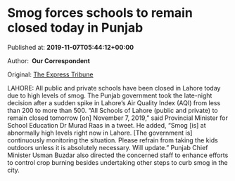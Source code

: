 
# Smog forces schools to remain closed today in Punjab

Published at: **2019-11-07T05:44:12+00:00**

Author: **​ Our Correspondent**

Original: [The Express Tribune](https://tribune.com.pk/story/2095178/1-punjab-govt-shuts-schools-one-day-due-high-levels-smog/)

LAHORE: All public and private schools have been closed in Lahore today due to high levels of smog.
The Punjab government took the late-night decision after a sudden spike in Lahore’s Air Quality Index (AQI) from less than 200 to more than 500.
“All Schools of Lahore (public and private) to remain closed tomorrow [on] November 7, 2019,” said Provincial Minister for School Education Dr Murad Raas in a tweet.
He added, “Smog [is] at abnormally high levels right now in Lahore. [The government is] continuously monitoring the situation. Please refrain from taking the kids outdoors unless it is absolutely necessary. Will update.”
Punjab Chief Minister Usman Buzdar also directed the concerned staff to enhance efforts to control crop burning besides undertaking other steps to curb smog in the city.
